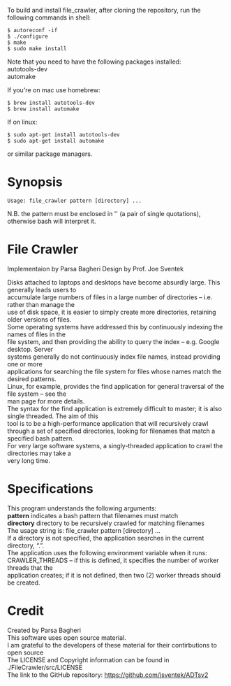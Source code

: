 To build and install file_crawler, after cloning the repository, run the following commands in shell:  
```
$ autoreconf -if
$ ./configure
$ make
$ sudo make install
``` 
Note that you need to have the following packages installed:  
autotools-dev  
automake  

If you're on mac use homebrew:
```
$ brew install autotools-dev
$ brew install automake
```
If on linux:
```
$ sudo apt-get install autotools-dev
$ sudo apt-get install automake
```
or similar package managers.
# Synopsis
```
Usage: file_crawler pattern [directory] ...
```
N.B. the pattern must be enclosed in '' (a pair of single quotations), otherwise bash will interpret it.
# File Crawler
Implementaion by Parsa Bagheri
Design by Prof. Joe Sventek  

Disks attached to laptops and desktops have become absurdly large. This generally leads users to  
accumulate large numbers of files in a large number of directories – i.e. rather than manage the  
use of disk space, it is easier to simply create more directories, retaining older versions of files.  
Some operating systems have addressed this by continuously indexing the names of files in the  
file system, and then providing the ability to query the index – e.g. Google desktop. Server  
systems generally do not continuously index file names, instead providing one or more  
applications for searching the file system for files whose names match the desired patterns.  
Linux, for example, provides the find application for general traversal of the file system – see the  
man page for more details.  
The syntax for the find application is extremely difficult to master; it is also single threaded. The aim of this  
tool is to be a high-performance application that will recursively crawl  
through a set of specified directories, looking for filenames that match a specified bash pattern.  
For very large software systems, a singly-threaded application to crawl the directories may take a  
very long time.  
# Specifications

This program understands the following arguments:  
__pattern__     indicates a bash pattern that filenames must match  
__directory__     directory to be recursively crawled for matching filenames  
The usage string is:     file_crawler pattern [directory] …  
If a directory is not specified, the application searches in the current directory, “.”.  
The application uses the following environment variable when it runs:
CRAWLER_THREADS – if this is defined, it specifies the number of worker threads that the  
application creates; if it is not defined, then two (2) worker threads should be created.  
# Credit

Created by Parsa Bagheri  
This software uses open source material.  
I am grateful to the developers of these material for their contirbutions to open source     
The LICENSE and Copyright information can be found in ./FileCrawler/src/LICENSE  
The link to the GitHub repository: https://github.com/jsventek/ADTsv2
